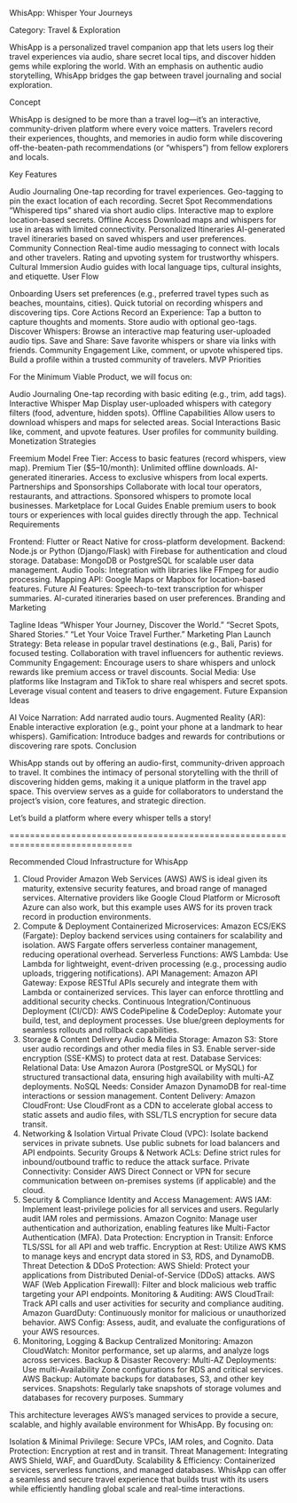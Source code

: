 WhisApp: Whisper Your Journeys

Category: Travel & Exploration

WhisApp is a personalized travel companion app that lets users log their travel experiences via audio, share secret local tips, and discover hidden gems while exploring the world. With an emphasis on authentic audio storytelling, WhisApp bridges the gap between travel journaling and social exploration.

Concept

WhisApp is designed to be more than a travel log—it’s an interactive, community-driven platform where every voice matters. Travelers record their experiences, thoughts, and memories in audio form while discovering off-the-beaten-path recommendations (or “whispers”) from fellow explorers and locals.

Key Features

Audio Journaling
One-tap recording for travel experiences.
Geo-tagging to pin the exact location of each recording.
Secret Spot Recommendations
“Whispered tips” shared via short audio clips.
Interactive map to explore location-based secrets.
Offline Access
Download maps and whispers for use in areas with limited connectivity.
Personalized Itineraries
AI-generated travel itineraries based on saved whispers and user preferences.
Community Connection
Real-time audio messaging to connect with locals and other travelers.
Rating and upvoting system for trustworthy whispers.
Cultural Immersion
Audio guides with local language tips, cultural insights, and etiquette.
User Flow

Onboarding
Users set preferences (e.g., preferred travel types such as beaches, mountains, cities).
Quick tutorial on recording whispers and discovering tips.
Core Actions
Record an Experience:
Tap a button to capture thoughts and moments.
Store audio with optional geo-tags.
Discover Whispers:
Browse an interactive map featuring user-uploaded audio tips.
Save and Share:
Save favorite whispers or share via links with friends.
Community Engagement
Like, comment, or upvote whispered tips.
Build a profile within a trusted community of travelers.
MVP Priorities

For the Minimum Viable Product, we will focus on:

Audio Journaling
One-tap recording with basic editing (e.g., trim, add tags).
Interactive Whisper Map
Display user-uploaded whispers with category filters (food, adventure, hidden spots).
Offline Capabilities
Allow users to download whispers and maps for selected areas.
Social Interactions
Basic like, comment, and upvote features.
User profiles for community building.
Monetization Strategies

Freemium Model
Free Tier: Access to basic features (record whispers, view map).
Premium Tier ($5–10/month):
Unlimited offline downloads.
AI-generated itineraries.
Access to exclusive whispers from local experts.
Partnerships and Sponsorships
Collaborate with local tour operators, restaurants, and attractions.
Sponsored whispers to promote local businesses.
Marketplace for Local Guides
Enable premium users to book tours or experiences with local guides directly through the app.
Technical Requirements

Frontend:
Flutter or React Native for cross-platform development.
Backend:
Node.js or Python (Django/Flask) with Firebase for authentication and cloud storage.
Database:
MongoDB or PostgreSQL for scalable user data management.
Audio Tools:
Integration with libraries like FFmpeg for audio processing.
Mapping API:
Google Maps or Mapbox for location-based features.
Future AI Features:
Speech-to-text transcription for whisper summaries.
AI-curated itineraries based on user preferences.
Branding and Marketing

Tagline Ideas
“Whisper Your Journey, Discover the World.”
“Secret Spots, Shared Stories.”
“Let Your Voice Travel Further.”
Marketing Plan
Launch Strategy:
Beta release in popular travel destinations (e.g., Bali, Paris) for focused testing.
Collaboration with travel influencers for authentic reviews.
Community Engagement:
Encourage users to share whispers and unlock rewards like premium access or travel discounts.
Social Media:
Use platforms like Instagram and TikTok to share real whispers and secret spots.
Leverage visual content and teasers to drive engagement.
Future Expansion Ideas

AI Voice Narration:
Add narrated audio tours.
Augmented Reality (AR):
Enable interactive exploration (e.g., point your phone at a landmark to hear whispers).
Gamification:
Introduce badges and rewards for contributions or discovering rare spots.
Conclusion

WhisApp stands out by offering an audio-first, community-driven approach to travel. It combines the intimacy of personal storytelling with the thrill of discovering hidden gems, making it a unique platform in the travel app space. This overview serves as a guide for collaborators to understand the project’s vision, core features, and strategic direction.

Let’s build a platform where every whisper tells a story!







==============================================================================




Recommended Cloud Infrastructure for WhisApp

1. Cloud Provider
Amazon Web Services (AWS)
AWS is ideal given its maturity, extensive security features, and broad range of managed services. Alternative providers like Google Cloud Platform or Microsoft Azure can also work, but this example uses AWS for its proven track record in production environments.
2. Compute & Deployment
Containerized Microservices:
Amazon ECS/EKS (Fargate):
Deploy backend services using containers for scalability and isolation. AWS Fargate offers serverless container management, reducing operational overhead.
Serverless Functions:
AWS Lambda:
Use Lambda for lightweight, event-driven processing (e.g., processing audio uploads, triggering notifications).
API Management:
Amazon API Gateway:
Expose RESTful APIs securely and integrate them with Lambda or containerized services. This layer can enforce throttling and additional security checks.
Continuous Integration/Continuous Deployment (CI/CD):
AWS CodePipeline & CodeDeploy:
Automate your build, test, and deployment processes. Use blue/green deployments for seamless rollouts and rollback capabilities.
3. Storage & Content Delivery
Audio & Media Storage:
Amazon S3:
Store user audio recordings and other media files in S3. Enable server-side encryption (SSE-KMS) to protect data at rest.
Database Services:
Relational Data:
Use Amazon Aurora (PostgreSQL or MySQL) for structured transactional data, ensuring high availability with multi-AZ deployments.
NoSQL Needs:
Consider Amazon DynamoDB for real-time interactions or session management.
Content Delivery:
Amazon CloudFront:
Use CloudFront as a CDN to accelerate global access to static assets and audio files, with SSL/TLS encryption for secure data transit.
4. Networking & Isolation
Virtual Private Cloud (VPC):
Isolate backend services in private subnets.
Use public subnets for load balancers and API endpoints.
Security Groups & Network ACLs:
Define strict rules for inbound/outbound traffic to reduce the attack surface.
Private Connectivity:
Consider AWS Direct Connect or VPN for secure communication between on-premises systems (if applicable) and the cloud.
5. Security & Compliance
Identity and Access Management:
AWS IAM:
Implement least-privilege policies for all services and users. Regularly audit IAM roles and permissions.
Amazon Cognito:
Manage user authentication and authorization, enabling features like Multi-Factor Authentication (MFA).
Data Protection:
Encryption in Transit:
Enforce TLS/SSL for all API and web traffic.
Encryption at Rest:
Utilize AWS KMS to manage keys and encrypt data stored in S3, RDS, and DynamoDB.
Threat Detection & DDoS Protection:
AWS Shield:
Protect your applications from Distributed Denial-of-Service (DDoS) attacks.
AWS WAF (Web Application Firewall):
Filter and block malicious web traffic targeting your API endpoints.
Monitoring & Auditing:
AWS CloudTrail:
Track API calls and user activities for security and compliance auditing.
Amazon GuardDuty:
Continuously monitor for malicious or unauthorized behavior.
AWS Config:
Assess, audit, and evaluate the configurations of your AWS resources.
6. Monitoring, Logging & Backup
Centralized Monitoring:
Amazon CloudWatch:
Monitor performance, set up alarms, and analyze logs across services.
Backup & Disaster Recovery:
Multi-AZ Deployments:
Use multi-Availability Zone configurations for RDS and critical services.
AWS Backup:
Automate backups for databases, S3, and other key services.
Snapshots:
Regularly take snapshots of storage volumes and databases for recovery purposes.
Summary

This architecture leverages AWS’s managed services to provide a secure, scalable, and highly available environment for WhisApp. By focusing on:

Isolation & Minimal Privilege: Secure VPCs, IAM roles, and Cognito.
Data Protection: Encryption at rest and in transit.
Threat Management: Integrating AWS Shield, WAF, and GuardDuty.
Scalability & Efficiency: Containerized services, serverless functions, and managed databases.
WhisApp can offer a seamless and secure travel experience that builds trust with its users while efficiently handling global scale and real-time interactions.
